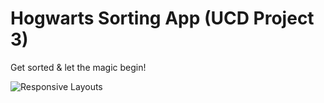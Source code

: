 # Hogwarts Sorting App (UCD Project 3)
Get sorted & let the magic begin!



![Responsive Layouts](/static/img/readme/responsive-design.PNG)